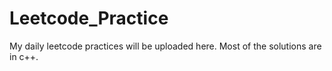 # Leetcode_Practice
My daily leetcode practices will be uploaded here. Most of the solutions are in c++. 
